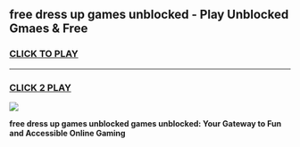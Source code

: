 
## free dress up games unblocked - Play Unblocked Gmaes & Free
<h3>
<a href="https://news.freeplayer.one?title=free_dress_up_games_unblocked&ref=23F">CLICK TO PLAY</a></h3>
<hr>

<h3>
<a href="https://news.freeplayer.one?title=free_dress_up_games_unblocked&ref=23F">CLICK 2 PLAY</a>
  
</h3>

<a href="https://news.freeplayer.one?title=free_dress_up_games_unblocked&ref=23F/"><img src="https://clearcache.store/games.png"></a>


**free dress up games unblocked games unblocked: Your Gateway to Fun and Accessible Online Gaming**
